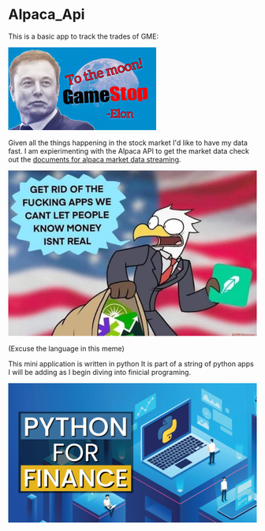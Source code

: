 # Alpaca_Api
This is a basic app to track the trades of GME:


![I actually don't like Elon](https://github.com/DevonMartens/Alpaca_Api/blob/main/images/GMEmuskMOon.jpg?raw=true)


Given all the things happening in the stock market I'd like to have my data fast. I am expierimenting with the Alpaca API to get the market data check out the [documents for alpaca market data streaming](https://alpaca.markets/docs/api-documentation/api-v2/market-data/streaming/).

![Silly MEME](https://github.com/DevonMartens/Alpaca_Api/blob/main/images/Eagle.jpeg?raw=true)

(Excuse the language in this meme)

 This mini application is written in python It is part of a string of python apps I will be adding as I begin diving into finicial programing. 

 ![Python](https://github.com/DevonMartens/Alpaca_Api/blob/main/images/Python-Finance-Course.png?raw=true)